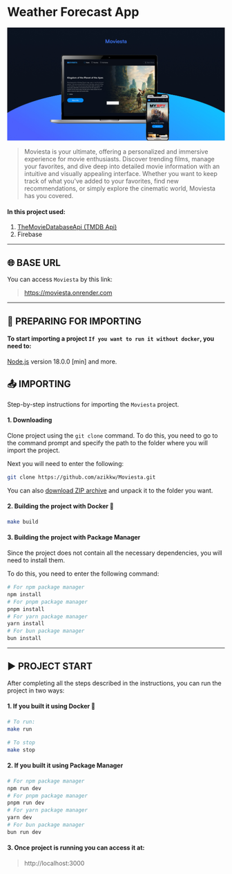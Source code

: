 # Weather Forecast App

![Banner](/readme/banner.jpg)

> Moviesta is your ultimate, offering a personalized and immersive experience for movie enthusiasts. Discover trending films, manage your favorites, and dive deep into detailed movie information with an intuitive and visually appealing interface. Whether you want to keep track of what you've added to your favorites, find new recommendations, or simply explore the cinematic world, Moviesta has you covered.

#### In this project used:
1. [TheMovieDatabaseApi (TMDB Api)](https://developer.themoviedb.org/reference/intro/getting-started)
2. Firebase

---

## 🌐 BASE URL
You can access `Moviesta` by this link:
> https://moviesta.onrender.com

---

## 📝 PREPARING FOR IMPORTING
#### To start importing a project `If you want to run it without docker`, you need to:
[Node.js](https://nodejs.org/en) version 18.0.0 [min] and more.

## 📤 IMPORTING
Step-by-step instructions for importing the `Moviesta` project.

#### 1. Downloading

Clone project using the `git clone` command. To do this, you need to go to the command prompt and specify the path to the folder where you will import the project.

Next you will need to enter the following:
```bash
git clone https://github.com/azikkw/Moviesta.git
```

You can also [download ZIP archive](https://github.com/azikkw/Moviesta/archive/refs/heads/main.zip) and unpack it to the folder you want.

#### 2. Building the project with Docker 🐋
```bash
make build
```

#### 3. Building the project with Package Manager
Since the project does not contain all the necessary dependencies, you will need to install them.

To do this, you need to enter the following command:
```bash
# For npm package manager
npm install
# For pnpm package manager
pnpm install
# For yarn package manager
yarn install
# For bun package manager
bun install
```

---

## ▶️ PROJECT START

After completing all the steps described in the instructions, you can run the project in two ways:

#### 1. If you built it using Docker 🐋
```bash
# To run:
make run
```
```bash
# To stop
make stop
```

#### 2. If you built it using Package Manager
```bash
# For npm package manager
npm run dev
# For pnpm package manager
pnpm run dev
# For yarn package manager
yarn dev
# For bun package manager
bun run dev
```

#### 3. Once project is running you can access it at:
> http://localhost:3000
